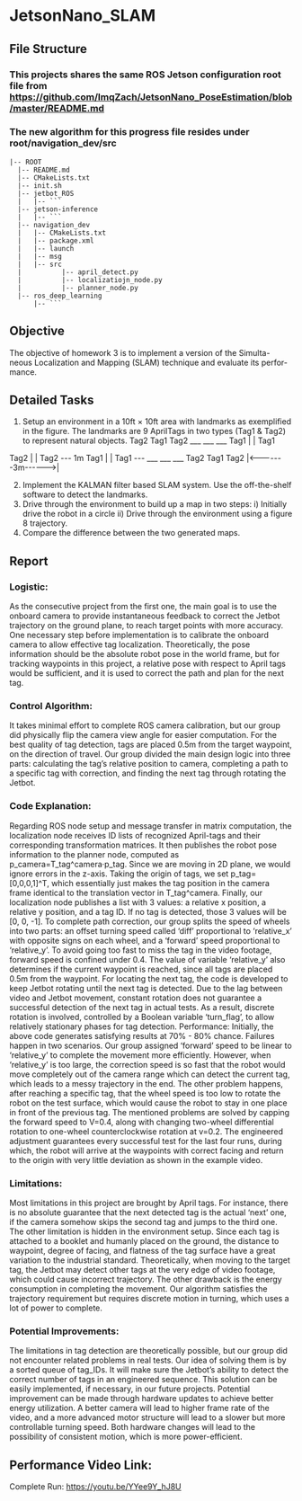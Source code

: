 # JetsonNano_SLAM
## File Structure
### This projects shares the same ROS Jetson configuration root file from https://github.com/lmqZach/JetsonNano_PoseEstimation/blob/master/README.md
### The new algorithm for this progress file resides under root/navigation_dev/src
```
|-- ROOT
  |-- README.md
  |-- CMakeLists.txt
  |-- init.sh
  |-- jetbot_ROS
  |   |-- ```
  |-- jetson-inference
  |   |-- ```
  |-- navigation_dev
  |   |-- CMakeLists.txt
  |   |-- package.xml
  |   |-- launch
  |   |-- msg
  |   |-- src
  |          |-- april_detect.py
  |          |-- localizatiojn_node.py
  |          |-- planner_node.py
  |-- ros_deep_learning
      |-- ```
```

## Objective
The objective of homework 3 is to implement a version of the Simulta- neous Localization and Mapping (SLAM) technique and evaluate its perfor-
mance.

## Detailed Tasks
1. Setup an environment in a 10ft × 10ft area with landmarks as exemplified in the figure. The landmarks are 9 AprilTags in two types (Tag1 & Tag2) to represent natural objects. 
      Tag2   Tag1   Tag2
       ___   ___   ___
Tag1 |                | Tag1
	 
Tag2 |                | Tag2 ---
						                 1m
Tag1 |                | Tag1 ---
       ___   ___   ___
      Tag2   Tag1   Tag2
     |<-------3m------>|

2. Implement the KALMAN filter based SLAM system. Use the off-the-shelf software to detect the landmarks.
3. Drive through the environment to build up a map in two steps:
    i) Initially drive the robot in a circle
    ii) Drive through the environment using a figure 8 trajectory.
5. Compare the difference between the two generated maps.

## Report
### Logistic: 
As the consecutive project from the first one, the main goal is to use the onboard camera to provide instantaneous feedback to correct the Jetbot trajectory on the ground plane, to reach target points with more accuracy. One necessary step before implementation is to calibrate the onboard camera to allow effective tag localization. Theoretically, the pose information should be the absolute robot pose in the world frame, but for tracking waypoints in this project, a relative pose with respect to April tags would be sufficient, and it is used to correct the path and plan for the next tag.
### Control Algorithm:
It takes minimal effort to complete ROS camera calibration, but our group did physically flip the camera view angle for easier computation. For the best quality of tag detection, tags are placed 0.5m from the target waypoint, on the direction of travel. Our group divided the main design logic into three parts: calculating the tag’s relative position to camera, completing a path to a specific tag with correction, and finding the next tag through rotating the Jetbot.
### Code Explanation:
Regarding ROS node setup and message transfer in matrix computation, the localization node receives ID lists of recognized April-tags and their corresponding transformation matrices. It then publishes the robot pose information to the planner node, computed as p_camera=T_tag^camera·p_tag. Since we are moving in 2D plane, we would ignore errors in the z-axis. Taking the origin of tags, we set p_tag=[0,0,0,1]^T, which essentially just makes the tag position in the camera frame identical to the translation vector in T_tag^camera. Finally, our localization node publishes a list with 3 values: a relative x position, a relative y position, and a tag ID. If no tag is detected, those 3 values will be [0, 0, -1]. 
To complete path correction, our group splits the speed of wheels into two parts: an offset turning speed called ‘diff’ proportional to ‘relative_x’ with opposite signs on each wheel, and a ‘forward’ speed proportional to ‘relative_y’. To avoid going too fast to miss the tag in the video footage, forward speed is confined under 0.4. 
The value of variable ‘relative_y’ also determines if the current waypoint is reached, since all tags are placed 0.5m from the waypoint. For locating the next tag, the code is developed to keep Jetbot rotating until the next tag is detected. Due to the lag between video and Jetbot movement, constant rotation does not guarantee a successful detection of the next tag in actual tests. As a result, discrete rotation is involved, controlled by a Boolean variable ‘turn_flag’, to allow relatively stationary phases for tag detection.
Performance:
Initially, the above code generates satisfying results at 70% - 80% chance. Failures happen in two scenarios. Our group assigned ‘forward’ speed to be linear to ‘relative_y’ to complete the movement more efficiently. However, when ‘relative_y’ is too large, the correction speed is so fast that the robot would move completely out of the camera range which can detect the current tag, which leads to a messy trajectory in the end. The other problem happens, after reaching a specific tag, that the wheel speed is too low to rotate the robot on the test surface, which would cause the robot to stay in one place in front of the previous tag.
The mentioned problems are solved by capping the forward speed to V=0.4, along with changing two-wheel differential rotation to one-wheel counterclockwise rotation at v=0.2. The engineered adjustment guarantees every successful test for the last four runs, during which, the robot will arrive at the waypoints with correct facing and return to the origin with very little deviation as shown in the example video.
### Limitations:
Most limitations in this project are brought by April tags. For instance, there is no absolute guarantee that the next detected tag is the actual ‘next’ one, if the camera somehow skips the second tag and jumps to the third one. The other limitation is hidden in the environment setup. Since each tag is attached to a booklet and humanly placed on the ground, the distance to waypoint, degree of facing, and flatness of the tag surface have a great variation to the industrial standard. Theoretically, when moving to the target tag, the Jetbot may detect other tags at the very edge of video footage, which could cause incorrect trajectory. 
The other drawback is the energy consumption in completing the movement. Our algorithm satisfies the trajectory requirement but requires discrete motion in turning, which uses a lot of power to complete. 
### Potential Improvements:
The limitations in tag detection are theoretically possible, but our group did not encounter related problems in real tests. Our idea of solving them is by a sorted queue of tag_IDs. It will make sure the Jetbot’s ability to detect the correct number of tags in an engineered sequence. This solution can be easily implemented, if necessary, in our future projects.
Potential improvement can be made through hardware updates to achieve better energy utilization. A better camera will lead to higher frame rate of the video, and a more advanced motor structure will lead to a slower but more controllable turning speed. Both hardware changes will lead to the possibility of consistent motion, which is more power-efficient.

## Performance Video Link:
Complete Run: https://youtu.be/YYee9Y_hJ8U 





